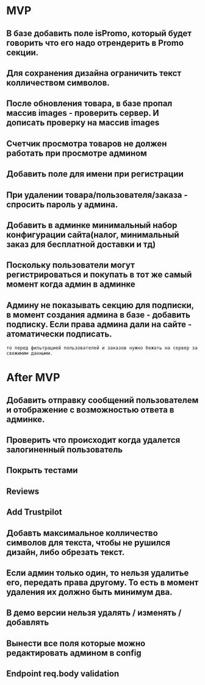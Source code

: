# MVP
## В базе добавить поле isPromo, который будет говорить что его надо отрендерить в Promo секции.
## Для сохранения дизайна ограничить текст колличеством символов.
## После обновления товара, в базе пропал массив images - проверить сервер. И дописать проверку на массив images
## Счетчик просмотра товаров не должен работать при просмотре админом
## Добавить поле для имени при регистрации
## При удалении товара/пользователя/заказа - спросить пароль у админа.
## Добавить в админке минимальный набор конфигурации сайта(налог, минимальный заказ для бесплатной доставки и тд)
## Поскольку пользователи могут регистрироваться и покупать в тот же самый момент когда админ в админке
## Админу не показывать секцию для подписки, в момент создания админа в базе - добавить подписку. Если права админа дали на сайте - атоматически подписать.

    то перед фильтрацией пользователей и заказов нужно бежать на сервер за свежимим данными.
    
    
    
# After MVP
## Добавить отправку сообщений пользователем и отображение с возможностью ответа в админке.
## Проверить что происходит когда удалется залогиненный пользователь
## Покрыть тестами
## Reviews
## Add Trustpilot 
## Добавть максимальное колличество символов для текста, чтобы не рушился дизайн, либо обрезать текст.
## Если админ только один, то нельзя удалитье его, передать права другому. То есть в момент удаления их должно быть минимум два.
## В демо версии нельзя удалять / изменять / добавлять
## Вынести все поля которые можно редактировать админом в config
## Endpoint req.body validation



